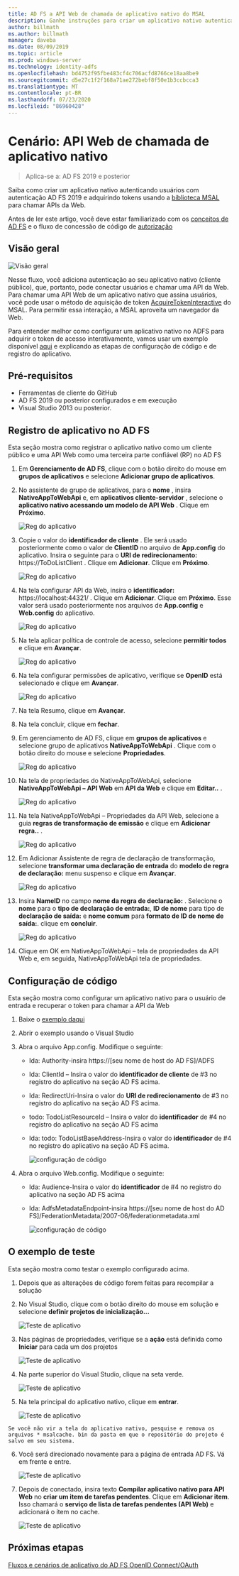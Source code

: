 ```yaml
---
title: AD FS a API Web de chamada de aplicativo nativo do MSAL
description: Ganhe instruções para criar um aplicativo nativo autenticado por usuários AD FS 2019 e adquirir tokens usando a biblioteca MSAL para chamar APIs da Web.
author: billmath
ms.author: billmath
manager: daveba
ms.date: 08/09/2019
ms.topic: article
ms.prod: windows-server
ms.technology: identity-adfs
ms.openlocfilehash: bd4752f95fbe483cf4c706acfd8766ce18aa8be9
ms.sourcegitcommit: d5e27c1f2f168a71ae272bebf8f50e1b3ccbcca3
ms.translationtype: MT
ms.contentlocale: pt-BR
ms.lasthandoff: 07/23/2020
ms.locfileid: "86960428"
---
```

# <a name="scenario-native-app-calling-web-api"></a>Cenário: API Web de chamada de aplicativo nativo 
>Aplica-se a: AD FS 2019 e posterior 
 
Saiba como criar um aplicativo nativo autenticando usuários com autenticação AD FS 2019 e adquirindo tokens usando a [biblioteca MSAL](https://github.com/AzureAD/microsoft-authentication-library-for-dotnet/wiki) para chamar APIs da Web.  
 
Antes de ler este artigo, você deve estar familiarizado com os [conceitos de AD FS](../ad-fs-openid-connect-oauth-concepts.md) e o fluxo de concessão de código de [autorização](../../overview/ad-fs-openid-connect-oauth-flows-scenarios.md#authorization-code-grant-flow)
 
## <a name="overview"></a>Visão geral 
 
 ![Visão geral](media/adfs-msal-native-app-web-api/native1.png)

Nesse fluxo, você adiciona autenticação ao seu aplicativo nativo (cliente público), que, portanto, pode conectar usuários e chamar uma API da Web. Para chamar uma API Web de um aplicativo nativo que assina usuários, você pode usar o método de aquisição de token [AcquireTokenInteractive](/dotnet/api/microsoft.identity.client.ipublicclientapplication.acquiretokeninteractive?view=azure-dotnet#Microsoft_Identity_Client_IPublicClientApplication_AcquireTokenInteractive_System_Collections_Generic_IEnumerable_System_String__) do MSAL. Para permitir essa interação, a MSAL aproveita um navegador da Web. 

 
Para entender melhor como configurar um aplicativo nativo no ADFS para adquirir o token de acesso interativamente, vamos usar um exemplo disponível [aqui](https://github.com/microsoft/adfs-sample-msal-dotnet-native-to-webapi) e explicando as etapas de configuração de código e de registro do aplicativo.  
 

## <a name="pre-requisites"></a>Pré-requisitos 


- Ferramentas de cliente do GitHub 
- AD FS 2019 ou posterior configurados e em execução 
- Visual Studio 2013 ou posterior. 
 

## <a name="app-registration-in-ad-fs"></a>Registro de aplicativo no AD FS 
Esta seção mostra como registrar o aplicativo nativo como um cliente público e uma API Web como uma terceira parte confiável (RP) no AD FS 

  1. Em **Gerenciamento de AD FS**, clique com o botão direito do mouse em **grupos de aplicativos** e selecione **Adicionar grupo de aplicativos**.   
  
  2. No assistente de grupo de aplicativos, para o **nome** , insira **NativeAppToWebApi** e, em **aplicativos cliente-servidor** , selecione o **aplicativo nativo acessando um modelo de API Web** . Clique em **Próximo**.  
  
      ![Reg do aplicativo](media/adfs-msal-native-app-web-api/native2.png)  

  3. Copie o valor do **identificador de cliente** . Ele será usado posteriormente como o valor de **ClientID** no arquivo de **App.config** do aplicativo. Insira o seguinte para o **URI de redirecionamento:** https://ToDoListClient . Clique em **Adicionar**. Clique em **Próximo**.  
 
     ![Reg do aplicativo](media/adfs-msal-native-app-web-api/native3.png) 

  4. Na tela configurar API da Web, insira o **identificador:** https://localhost:44321/ . Clique em **Adicionar**. Clique em **Próximo**. Esse valor será usado posteriormente nos arquivos de **App.config** e **Web.config** do aplicativo.
 
     ![Reg do aplicativo](media/adfs-msal-native-app-web-api/native4.png)   
  
  5. Na tela aplicar política de controle de acesso, selecione **permitir todos** e clique em **Avançar**. 
  
     ![Reg do aplicativo](media/adfs-msal-native-app-web-api/native5.png)   
  
  6. Na tela configurar permissões de aplicativo, verifique se **OpenID** está selecionado e clique em **Avançar**.  
     
     ![Reg do aplicativo](media/adfs-msal-native-app-web-api/native6.png) 

  7. Na tela Resumo, clique em **Avançar**.
  
  8. Na tela concluir, clique em **fechar**. 
  
  9. Em gerenciamento de AD FS, clique em **grupos de aplicativos** e selecione grupo de aplicativos **NativeAppToWebApi** . Clique com o botão direito do mouse e selecione **Propriedades**.
  
      ![Reg do aplicativo](media/adfs-msal-native-app-web-api/native7.png)

  10. Na tela de propriedades do NativeAppToWebApi, selecione **NativeAppToWebApi – API Web** em **API da Web** e clique em **Editar..** . 
  
      ![Reg do aplicativo](media/adfs-msal-native-app-web-api/native8.png) 

  11. Na tela NativeAppToWebApi – Propriedades da API Web, selecione a guia **regras de transformação de emissão** e clique em **Adicionar regra..** . 
  
      ![Reg do aplicativo](media/adfs-msal-native-app-web-api/native9.png) 

  12. Em Adicionar Assistente de regra de declaração de transformação, selecione **transformar uma declaração de entrada** do **modelo de regra de declaração:** menu suspenso e clique em **Avançar**.  
  
      ![Reg do aplicativo](media/adfs-msal-native-app-web-api/native10.png) 

  13. Insira **NameID** no campo **nome da regra de declaração:** . Selecione o **nome** para o **tipo de declaração de entrada:**, **ID de nome** para tipo de **declaração de saída:** e **nome comum** para **formato de ID de nome de saída:**. clique em **concluir**.
  
      ![Reg do aplicativo](media/adfs-msal-native-app-web-api/native11.png) 

  14. Clique em OK em NativeAppToWebApi – tela de propriedades da API Web e, em seguida, NativeAppToWebApi tela de propriedades.  
 
## <a name="code-configuration"></a>Configuração de código 
Esta seção mostra como configurar um aplicativo nativo para o usuário de entrada e recuperar o token para chamar a API da Web 

1. Baixe o [exemplo daqui](https://github.com/microsoft/adfs-sample-msal-dotnet-native-to-webapi) 

2. Abrir o exemplo usando o Visual Studio 

3. Abra o arquivo App.config. Modifique o seguinte: 
   - Ida: Authority-insira https://[seu nome de host do AD FS]/ADFS
   - Ida: ClientId – Insira o valor do **identificador de cliente** de #3 no registro do aplicativo na seção AD FS acima. 
   - Ida: RedirectUri-Insira o valor do **URI de redirecionamento** de #3 no registro do aplicativo na seção AD FS acima.
   - todo: TodoListResourceId – Insira o valor do **identificador** de #4 no registro do aplicativo na seção AD FS acima 
   - Ida: todo: TodoListBaseAddress-Insira o valor do **identificador** de #4 no registro do aplicativo na seção AD FS acima. 
 
     ![configuração de código](media/adfs-msal-native-app-web-api/native12.png)

 4. Abra o arquivo Web.config. Modifique o seguinte: 
    - Ida: Audience-Insira o valor do **identificador** de #4 no registro do aplicativo na seção AD FS acima 
    - Ida: AdfsMetadataEndpoint-insira https://[seu nome de host do AD FS]/FederationMetadata/2007-06/federationmetadata.xml 
    
      ![configuração de código](media/adfs-msal-native-app-web-api/native13.png)
 
  
## <a name="test-the-sample"></a>O exemplo de teste 
Esta seção mostra como testar o exemplo configurado acima. 

  1. Depois que as alterações de código forem feitas para recompilar a solução 
 
  2. No Visual Studio, clique com o botão direito do mouse em solução e selecione **definir projetos de inicialização...**  
 
     ![Teste de aplicativo](media/adfs-msal-native-app-web-api/native14.png)

  3. Nas páginas de propriedades, verifique se a **ação** está definida como **Iniciar** para cada um dos projetos 
      
     ![Teste de aplicativo](media/adfs-msal-native-app-web-api/native15.png)

  4. Na parte superior do Visual Studio, clique na seta verde.  
 
     ![Teste de aplicativo](media/adfs-msal-native-app-web-api/native16.png)

  5. Na tela principal do aplicativo nativo, clique em **entrar**.  
  
     ![Teste de aplicativo](media/adfs-msal-native-app-web-api/native17.png)

    Se você não vir a tela do aplicativo nativo, pesquise e remova os arquivos * msalcache. bin da pasta em que o repositório do projeto é salvo em seu sistema. 

  6. Você será direcionado novamente para a página de entrada AD FS. Vá em frente e entre. 
  
      ![Teste de aplicativo](media/adfs-msal-native-app-web-api/native18.png)

  7. Depois de conectado, insira texto **Compilar aplicativo nativo para API Web** no **criar um item de tarefas pendentes**. Clique em **Adicionar item**.  Isso chamará o **serviço de lista de tarefas pendentes (API Web)** e adicionará o item no cache. 
    
       ![Teste de aplicativo](media/adfs-msal-native-app-web-api/native19.png)
 
## <a name="next-steps"></a>Próximas etapas
[Fluxos e cenários de aplicativo do AD FS OpenID Connect/OAuth](../../overview/ad-fs-openid-connect-oauth-flows-scenarios.md)
 
